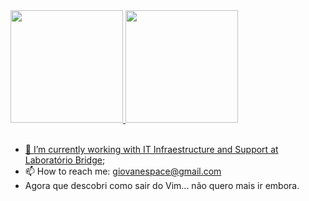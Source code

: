 <div>
  <a href="https://github.com/GiovanePS">
  <img height="180em" src="https://github-readme-stats.vercel.app/api?username=giovaneps&show_icons=true&theme=github_dark"/>
  <img height="180em" src="https://github-readme-stats.vercel.app/api/top-langs/?username=giovaneps&layout=compact&langs_count=7&theme=github_dark"/>
</div><br>
  
- 🔭 I’m currently working with IT Infraestructure and Support at [Laboratório Bridge](https://portal.bridge.ufsc.br/);
- 📫 How to reach me: giovanespace@gmail.com
- Agora que descobri como sair do Vim... não quero mais ir embora.

